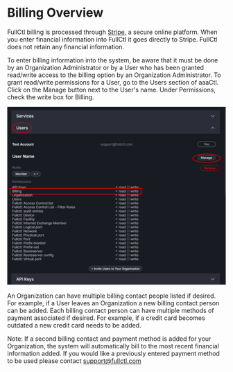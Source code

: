 # Billing Overview

FullCtl billing is processed through [Stripe](https://stripe.com/), a secure online platform. When you enter financial information into FullCtl it goes directly to Stripe. FullCtl does not retain any financial information.

To enter billing information into the system, be aware that it must be done by an Organization Administrator or by a User who has been granted read/write access to the billing option by an Organization Administrator. To grant read/write permissions for a User, go to the Users section of aaaCtl. Click on the Manage button next to the User's name. Under Permissions, check the write box for Billing.

![](img/billingwrite.png)

An Organization can have multiple billing contact people listed if desired. For example, if a User leaves an Organization a new billing contact person can be added. Each billing contact person can have multiple methods of payment associated if desired. For example, if a credit card becomes outdated a new credit card needs to be added. 

Note: If a second billing contact and payment method is added for your Organization, the system will automatically bill to the most recent financial information added. If you would like a previously entered payment method to be used please contact <a href="mailto: support@fullctl.com" target="_blank">support@fullctl.com</a>


